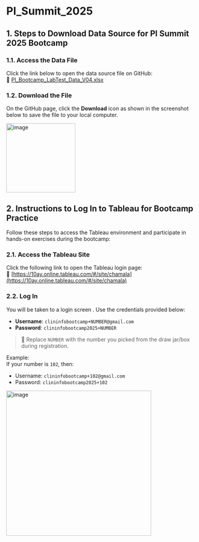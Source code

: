 # PI_Summit_2025

## 1. Steps to Download Data Source for PI Summit 2025 Bootcamp

### 1.1. Access the Data File
Click the link below to open the data source file on GitHub:  
🔗 [PI_Bootcamp_LabTest_Data_V04.xlsx](https://github.com/srikarchamala/PI_Summit_Bootcamp/blob/main/PI_Bootcamp_LabTest_Data_V04.xlsx)

### 1.2. Download the File
On the GitHub page, click the **Download** icon as shown in the screenshot below to save the file to your local computer.

<img width="183" alt="image" src="https://github.com/user-attachments/assets/c49b407c-a7d9-46cc-8454-39492034819c" />

## 2. Instructions to Log In to Tableau for Bootcamp Practice

Follow these steps to access the Tableau environment and participate in hands-on exercises during the bootcamp:

### 2.1. Access the Tableau Site
Click the following link to open the Tableau login page:  
🔗 [https://10ay.online.tableau.com/#/site/chamala](https://10ay.online.tableau.com/#/site/chamala)

### 2.2. Log In
You will be taken to a login screen . Use the credentials provided below:

- **Username**: `clininfobootcamp+NUMBER@gmail.com`  
- **Password**: `clininfobootcamp2025+NUMBER`

> 🔢 Replace `NUMBER` with the number you picked from the draw jar/box during registration.

Example:  
If your number is `102`, then:  
- Username: `clininfobootcamp+102@gmail.com`  
- Password: `clininfobootcamp2025+102`

<img width="384" alt="image" src="https://github.com/user-attachments/assets/469294b4-6ef6-4457-9f21-deacd28086d9" />




